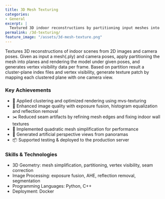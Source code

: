 ```yaml
---
title: 3D Mesh Texturing
categories:
- General
excerpt: |
  Textured 3D indoor reconstructions by partitioning input meshes into planes and mapping optimal camera views based on vertex visibility and clustering.
permalink: /3d-texturing/
feature_image: "/assets/3d-mesh-texture.png"
---
```


Textures 3D reconstructions of indoor scenes from 2D images and camera poses.  Given as input a mesh(.ply) and camera poses, apply partitioning the mesh into planes and rendering the model under given poses, and generates vertex visibility data per frame. Based on partition result a cluster-plane index files and vertex visibility, generate texture patch by mapping each clustered plane with one camera view. 


### Key Achievements
- 🧠 Applied clustering and optimized rendering using mvs-texturing
- 🌅 Enhanced image quality with exposure fusion, histogram equalization and reflection removal
- ✂️ Reduced seam artifacts by refining mesh edges and fixing indoor wall textures
- 🧩 Implemented quadratic mesh simplification for performance
- 🔄 Generated artificial perspective views from panoramas
- 📦 Supported testing & deployed to the production server

### Skills & Technologies
- 3D Geometry: mesh simplification, partitioning, vertex visibility, seam correction
- Image Processing: exposure fusion, AHE, reflection removal, segmentation
- Programming Languages: Python, C++
- Deployment: Docker